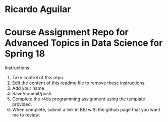 # Ricardo Aguilar

# Course Assignment Repo for Advanced Topics in Data Science for Spring 18

Instructions
1. Take control of this repo.
2. Edit the content of this readme file to remove these instructions. 
3. Add your name
4. Save/commit/push
5. Complete the r4ds programming assignment using the template provided. 
6. When complete, submit a link in BBl with the github page that you want me to review. 